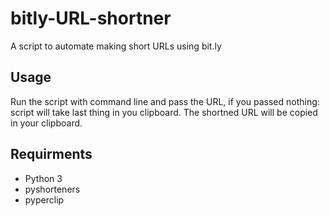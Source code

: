 # bitly-URL-shortner
A script to automate making short URLs using bit.ly

## Usage
  Run the script with command line and pass the URL, if you  passed nothing: script will take last thing in you clipboard.
  The shortned URL will be copied in your clipboard.

## Requirments
  - Python 3
  - pyshorteners
  - pyperclip
